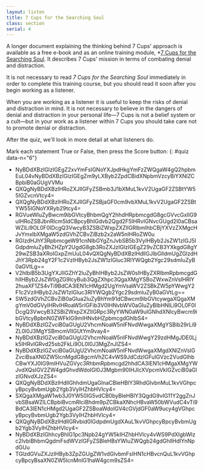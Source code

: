 ```yaml
---
layout: listen
title: 7 Cups for the Searching Soul
class: section
serial: 4
---
```

A longer document explaining the thinking behind 7 Cups' approach is available as a free e-book and as an online training module, *[7 Cups for the Searching Soul](https://www.7cups.com/7cups-for-the-searching-soul/* "7 Cups for the Searching Soul online at 7 Cups"). It describes 7 Cups' mission in terms of combating denial and distraction.

It is not necessary to read *7 Cups for the Searching Soul* immediately in order to complete this training course, but you should read it soon after you begin working as a listener.

When you are working as a listener it is useful to keep the risks of denial and distraction in mind. It is not necessary to believe in the dangers of denial and distraction in your personal life—7 Cups is not a belief system or a cult—but in your work as a listener within 7 Cups you should take care not to promote denial or distraction.

After the quiz, we'll look in more detail at what listeners do.

Mark each statement True or False, then press the Score button:
{: #quiz data-n="6"}

- NyBDdXBzIGlzIGEgZ2xvYmFsIGNoYXJpdHkgYmFzZWQgaW4gQ2hpbmEuL04vNyBDdXBzIGlzIGEgZm9yLXByb2ZpdCBidXNpbmVzcyBiYXNlZCBpbiB0aGUgVVMu
- QXQgNyBDdXBzIHRoZXJlIGFyZSBmb3J1bXMuL1kvV2UgaGF2ZSBtYW55IGZvcnVtcy4=
- QXQgNyBDdXBzIHRoZXJlIGFyZSBjaGF0cm9vbXMuL1kvV2UgaGF2ZSBtYW55IGNoYXRyb29tcy4=
- RGVueWluZyBwcm9ibGVtcyBhbmQgY2hhdHRpbmcgdG8gcGVvcGxlIG9uIHRoZSBJbnRlcm5ldCBpcyBhIGdvb2Qgd2F5IHRvIGNvcGUgd2l0aCBsaWZlLi9OL0F0IDcgQ3VwcyB3ZSBiZWxpZXZlIGRlbmlhbCBjYXVzZXMgcHJvYmxlbXMgaW5zdGVhZCBvZiBzb2x2aW5nIHRoZW0u
- RGlzdHJhY3RpbmcgeW91cnNlbGYgZnJvbSB5b3VyIHByb2JsZW1zIGJ5IGdpdmluZyBhZHZpY2UgdG8gb3RoZXJzIGlzIGEgZ29vZCB3YXkgdG8gY29wZSB3aXRoIGxpZmUuL04vQXQgNyBDdXBzIHdlIGJlbGlldmUgZGlzdHJhY3Rpb24gY2F1c2VzIHByb2JsZW1zIGluc3RlYWQgb2Ygc29sdmluZyB0aGVtLg==
- V2hlbiB5b3UgYXJlIGZhY2luZyBhIHByb2JsZW0sIHByZXRlbmRpbmcgdGhlIHByb2JsZW0gZG9lcyBub3QgZXhpc3QgaXMgYSBoZWxwZnVsIHRlY2huaXF1ZS4vTi9BdCA3IEN1cHMgd2UgYmVsaWV2ZSBkZW5pYWwgY2F1c2VzIHByb2JsZW1zIGluc3RlYWQgb2Ygc29sdmluZyB0aGVtLg==
- SW5zdGVhZCBvZiB0aGlua2luZyBhYm91dCBwcm9ibGVtcywgaXQgaXMgYmV0dGVyIHRvIHRoaW5rIGFib3V0IHNvbWV0aGluZyBlbHNlLi9OL0F0IDcgQ3VwcyB3ZSBiZWxpZXZlIGRpc3RyYWN0aW9uIGNhdXNlcyBwcm9ibGVtcyBpbnN0ZWFkIG9mIHNvbHZpbmcgdGhlbS4=
- NyBDdXBzIGZvciB0aGUgU2VhcmNoaW5nIFNvdWwgaXMgYSBib29rLi9ZL0l0J3MgYSBmcmVlIGUtYm9vay4=
- NyBDdXBzIGZvciB0aGUgU2VhcmNoaW5nIFNvdWwgY29zdHMgJDE0Ljk5IHRvIGRvd25sb2FkLi9OL0l0J3MgZnJlZS4=
- NyBDdXBzIGZvciB0aGUgU2VhcmNoaW5nIFNvdWwgaXMgdXNlZnVsIGZvciBsaXN0ZW5lcnMgdG8gcmVhZC4vWS9JdCdzIGFuIGVzc2VudGlhbCBwYXJ0IG9mIHVuZGVyc3RhbmRpbmcgd2hhdCA3IEN1cHMgaXMgYWJvdXQsIGV2ZW4gdGhvdWdoIGl0J3Mgbm90IHJlcXVpcmVkIGZvciB0aGlzIGNvdXJzZS4=
- QXQgNyBDdXBzIHdlIGhhdmUgaGlnaCBleHBlY3RhdGlvbnMuL1kvVGhpcyBpcyBvbmUgb2Ygb3VyIHZhbHVlcy4=
- SXQgaXMgaW1wb3J0YW50IG5vdCB0byBleHBlY3QgdG9vIG11Y2ggZnJvbSBsaWZlLCBpbiBvcmRlciBhdm9pZCBkaXNhcHBvaW50bWVudC4vTi9BdCA3IEN1cHMgd2UgaGF2ZSBoaWdoIGV4cGVjdGF0aW9ucy4gVGhpcyBpcyBvbmUgb2Ygb3VyIHZhbHVlcy4=
- QXQgNyBDdXBzIHdlIGRvbid0IGdpdmUgdXAuL1kvVGhpcyBpcyBvbmUgb2Ygb3VyIHZhbHVlcy4=
- NyBDdXBzIGhhcyBhIG1pc3Npb24gYW5kIHZhbHVlcy4vWS9PdXIgbWlzc2lvbiBhbmQgdmFsdWVzIGFyZSBleHBsYWluZWQgb24gdGhlIHdlYnNpdGUu
- TGlzdGVuZXJzIHByb3ZpZGUgZW1vdGlvbmFsIHN1cHBvcnQuL1kvVGhpcyBpcyBsaXN0ZW5lcnMnIG1haW4gcm9sZS4=
